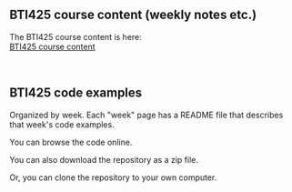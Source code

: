 ## BTI425 course content (weekly notes etc.)

The BTI425 course content is here:  
[BTI425 course content](https://sictweb.github.io/bti425/)

<br>

## BTI425 code examples

Organized by week. Each "week" page has a README file that describes that week's code examples.

You can browse the code online.

You can also download the repository as a zip file.

Or, you can clone the repository to your own computer.

<br>
